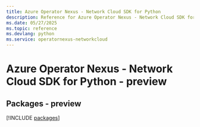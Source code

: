 ```yaml
---
title: Azure Operator Nexus - Network Cloud SDK for Python
description: Reference for Azure Operator Nexus - Network Cloud SDK for Python
ms.date: 05/27/2025
ms.topic: reference
ms.devlang: python
ms.service: operatornexus-networkcloud
---
```

# Azure Operator Nexus - Network Cloud SDK for Python - preview
## Packages - preview
[!INCLUDE [packages](operator-nexus---network-cloud-index.md)]